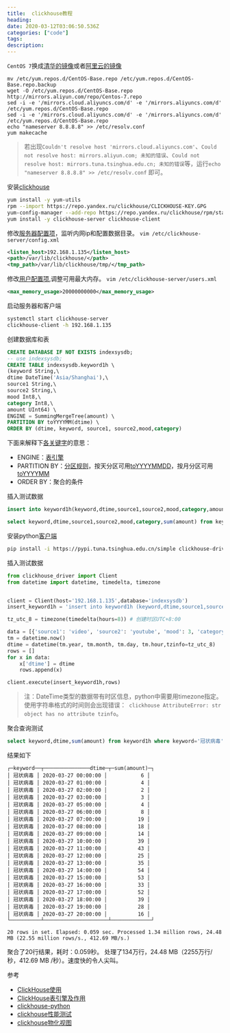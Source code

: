```yaml
---
title:  clickhouse教程
heading: 
date: 2020-03-12T03:06:50.536Z
categories: ["code"]
tags: 
description: 
---
```


`CentOS 7`换成[清华的镜像](https://mirrors.tuna.tsinghua.edu.cn/help/centos/)或者[阿里云的镜像](https://developer.aliyun.com/mirror/centos?spm=a2c6h.13651102.0.0.3e221b11XBR0VU)

```
mv /etc/yum.repos.d/CentOS-Base.repo /etc/yum.repos.d/CentOS-Base.repo.backup
wget -O /etc/yum.repos.d/CentOS-Base.repo http://mirrors.aliyun.com/repo/Centos-7.repo
sed -i -e '/mirrors.cloud.aliyuncs.com/d' -e '/mirrors.aliyuncs.com/d' /etc/yum.repos.d/CentOS-Base.repo
sed -i -e '/mirrors.cloud.aliyuncs.com/d' -e '/mirrors.aliyuncs.com/d' /etc/yum.repos.d/CentOS-Base.repo
echo "nameserver 8.8.8.8" >> /etc/resolv.conf
yum makecache
```

> 若出现`Couldn't resolve host 'mirrors.cloud.aliyuncs.com'`、`Could not resolve host: mirrors.aliyun.com; 未知的错误`、`Could not resolve host: mirrors.tuna.tsinghua.edu.cn; 未知的错误`等，运行`echo "nameserver 8.8.8.8" >> /etc/resolv.conf` 即可。


安装[clickhouse](https://clickhouse.tech/#quick-start)
```bash
yum install -y yum-utils
rpm --import https://repo.yandex.ru/clickhouse/CLICKHOUSE-KEY.GPG
yum-config-manager --add-repo https://repo.yandex.ru/clickhouse/rpm/stable/x86_64
yum install -y clickhouse-server clickhouse-client

```

修改[服务器配置项](https://clickhouse.tech/docs/en/operations/server_settings/settings/#server_settings-listen_host)，监听内网ip和配置数据目录。
`vim /etc/clickhouse-server/config.xml`
```xml
<listen_host>192.168.1.135</listen_host>
<path>/var/lib/clickhouse/</path>
<tmp_path>/var/lib/clickhouse/tmp/</tmp_path>
```

修改[用户配置项](https://clickhouse.tech/docs/en/operations/settings/query_complexity/#settings_max_memory_usage),调整可用最大内存。
`vim /etc/clickhouse-server/users.xml`
```xml
<max_memory_usage>20000000000</max_memory_usage>
```

启动服务器和客户端
```bash
systemctl start clickhouse-server
clickhouse-client -h 192.168.1.135
```

创建数据库和表  
```sql
CREATE DATABASE IF NOT EXISTS indexsysdb;
-- use indexsysdb;
CREATE TABLE indexsysdb.keyword1h \
(keyword String,\
dtime DateTime('Asia/Shanghai'),\
source1 String,\
source2 String,\
mood Int8,\
category Int8,\
amount UInt64) \
ENGINE = SummingMergeTree(amount) \
PARTITION BY toYYYYMM(dtime) \
ORDER BY (dtime, keyword, source1, source2,mood,category)
```

下面来解释下[各关键字](https://clickhouse.tech/docs/en/operations/table_engines/mergetree/)的意思：

- ENGINE：[表引擎](https://clickhouse.tech/docs/en/operations/table_engines/)
- PARTITION BY：[分区规则](https://clickhouse.tech/docs/zh/operations/table_engines/custom_partitioning_key/)，按天分区可用[toYYYYMMDD](https://clickhouse.tech/docs/en/query_language/functions/date_time_functions/#toyyyymmdd)，按月分区可用[toYYYYMM](https://clickhouse.tech/docs/en/query_language/functions/date_time_functions/#toyyyymm)
- ORDER BY：聚合的条件


插入测试数据

```sql
insert into keyword1h(keyword,dtime,source1,source2,mood,category,amount) values ('宋洋葱','2020-03-30 10:00:00','video','youtube',1,1,1), ('宋洋葱','2020-03-30 10:00:00','video','youtube',1,1,1);

select keyword,dtime,source1,source2,mood,category,sum(amount) from keyword1h group by keyword,dtime,source1,source2,mood,category
```

安装python[客户端](https://clickhouse.tech/docs/en/interfaces/third-party/client_libraries/)  
```bash
pip install -i https://pypi.tuna.tsinghua.edu.cn/simple clickhouse-driver[lz4]
```

插入测试数据
```python
from clickhouse_driver import Client
from datetime import datetime, timedelta, timezone


client = Client(host='192.168.1.135',database='indexsysdb')
insert_keyword1h = 'insert into keyword1h (keyword,dtime,source1,source2,mood,category,amount) VALUES'

tz_utc_8 = timezone(timedelta(hours=8)) # 创建时区UTC+8:00

data = [{'source1': 'video', 'source2': 'youtube', 'mood': 3, 'category': 4, 'amount': 1, 'keyword': '宋洋葱'}, {'source1': 'overseas', 'source2': 'facebook', 'mood': 3, 'category': 4, 'amount': 1, 'keyword': '宋洋葱'}]
tm = datetime.now()
dtime = datetime(tm.year, tm.month, tm.day, tm.hour,tzinfo=tz_utc_8)
rows = []
for x in data:
	x['dtime'] = dtime
	rows.append(x)

client.execute(insert_keyword1h,rows)
```
> 注：DateTime类型的数据带有时区信息，python中需要用timezone指定。使用字符串格式的时间则会出现错误：` clickhouse AttributeError: str object has no attribute tzinfo`。


聚合查询测试  
```sql
select keyword,dtime,sum(amount) from keyword1h where keyword='冠状病毒' and dtime > '2020-03-26 23:00:00' group by keyword,dtime order by dtime
```

结果如下
```
┌─keyword──┬───────────────dtime─┬─sum(amount)─┐
│ 冠状病毒 │ 2020-03-27 00:00:00 │           6 │
│ 冠状病毒 │ 2020-03-27 01:00:00 │           4 │
│ 冠状病毒 │ 2020-03-27 02:00:00 │           2 │
│ 冠状病毒 │ 2020-03-27 03:00:00 │           3 │
│ 冠状病毒 │ 2020-03-27 05:00:00 │           4 │
│ 冠状病毒 │ 2020-03-27 06:00:00 │           8 │
│ 冠状病毒 │ 2020-03-27 07:00:00 │          19 │
│ 冠状病毒 │ 2020-03-27 08:00:00 │          18 │
│ 冠状病毒 │ 2020-03-27 09:00:00 │          14 │
│ 冠状病毒 │ 2020-03-27 10:00:00 │          39 │
│ 冠状病毒 │ 2020-03-27 11:00:00 │          43 │
│ 冠状病毒 │ 2020-03-27 12:00:00 │          25 │
│ 冠状病毒 │ 2020-03-27 13:00:00 │          35 │
│ 冠状病毒 │ 2020-03-27 14:00:00 │          54 │
│ 冠状病毒 │ 2020-03-27 15:00:00 │          53 │
│ 冠状病毒 │ 2020-03-27 16:00:00 │          33 │
│ 冠状病毒 │ 2020-03-27 17:00:00 │          52 │
│ 冠状病毒 │ 2020-03-27 18:00:00 │          39 │
│ 冠状病毒 │ 2020-03-27 19:00:00 │          28 │
│ 冠状病毒 │ 2020-03-27 20:00:00 │          16 │
└──────────┴─────────────────────┴─────────────┘

20 rows in set. Elapsed: 0.059 sec. Processed 1.34 million rows, 24.48 MB (22.55 million rows/s., 412.69 MB/s.) 
```

聚合了20行结果，耗时：0.059秒。 处理了134万行，24.48 MB（2255万行/秒，412.69 MB /秒）。速度快的令人尖叫。

参考

- [ClickHouse使用](https://www.zouyesheng.com/clickhouse.html)
- [ClickHouse表引擎及作用](http://liangfan.tech/2019/01/03/%E6%B7%B1%E5%85%A5%E7%90%86%E8%A7%A3ClickHouse%E4%B9%8B6-%E8%A1%A8%E5%BC%95%E6%93%8E%E5%8F%8A%E4%BD%9C%E7%94%A8/)
- [clickhouse-python](https://clickhouse-driver.readthedocs.io/en/latest/)
- [clickhouse性能测试](https://www.jianshu.com/p/f9a54193dc63)
- [clickhouse物化视图](https://blog.lzzrpi.xin/index.php/archives/205/)